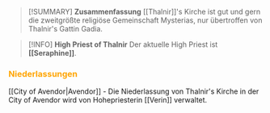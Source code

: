 >[!SUMMARY] **Zusammenfassung**
>[[Thalnir]]'s Kirche ist gut und gern die zweitgrößte religiöse Gemeinschaft Mysterias, nur übertroffen von Thalnir's Gattin Gadia.

>[!INFO] **High Priest of Thalnir**
>Der aktuelle High Priest ist **[[Seraphine]]**. 

### <font color = "orange">Niederlassungen</font>
[[City of Avendor|Avendor]] - Die Niederlassung von Thalnir's Kirche in der City of Avendor wird von Hohepriesterin [[Verin]] verwaltet.